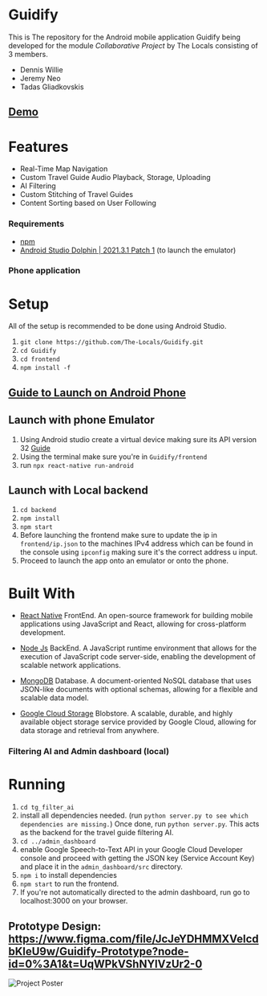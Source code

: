 # Guidify
This is The repository for the Android mobile application Guidify being developed for the module *Collaborative Project* by The Locals consisting of 3 members.
- Dennis Willie
- Jeremy Neo
- Tadas Gliadkovskis

## [Demo](https://www.youtube.com/watch?v=-QB9mWPh6uo)

# Features
- Real-Time Map Navigation 
- Custom Travel Guide Audio Playback, Storage, Uploading
- AI Filtering
- Custom Stitching of Travel Guides
- Content Sorting based on User Following

### Requirements
- [npm](https://nodejs.org/en/download/)
- [Android Studio Dolphin | 2021.3.1 Patch 1](https://developer.android.com/studio/archive) (to launch the emulator) 

### Phone application
# Setup
All of the setup is recommended to be done using Android Studio.

1. `git clone https://github.com/The-Locals/Guidify.git`
2. `cd Guidify`
3. `cd frontend`
4. `npm install -f`
## [Guide to Launch on Android Phone](https://reactnative.dev/docs/running-on-device#running-your-app-on-android-devices)

## Launch with phone Emulator
1. Using Android studio create a virtual device making sure its API version 32 [Guide](https://www.youtube.com/watch?v=GhuiNcOEv1A)
2. Using the terminal make sure you're in `Guidify/frontend`
3. run `npx react-native run-android`

## Launch with Local backend
1. `cd backend`
2. `npm install`
3. `npm start`
4. Before launching the frontend make sure to update the ip in `frontend/ip.json` to the machines IPv4 address which can be found in the console using `ipconfig` making sure it's the correct address u input.
5. Proceed to launch the app onto an emulator or onto the phone. 

# Built With

- [React Native](https://reactnative.dev/) FrontEnd. An open-source framework for building mobile applications using JavaScript and React, allowing for cross-platform development.

- [Node Js](https://nodejs.org/en) BackEnd. A JavaScript runtime environment that allows for the execution of JavaScript code server-side, enabling the development of scalable network applications.

- [MongoDB](https://www.mongodb.com/) Database. A document-oriented NoSQL database that uses JSON-like documents with optional schemas, allowing for a flexible and scalable data model.

- [Google Cloud Storage](https://cloud.google.com/storage) Blobstore. A scalable, durable, and highly available object storage service provided by Google Cloud, allowing for data storage and retrieval from anywhere.

### Filtering AI and Admin dashboard (local)
# Running
1. `cd tg_filter_ai`
2. install all dependencies needed. (run `python server.py to see which dependencies are missing.`) Once done, run `python server.py`. This acts as the backend for the travel guide filtering AI.
3. `cd ../admin_dashboard`
4. enable Google Speech-to-Text API in your Google Cloud Developer console and proceed with getting the JSON key (Service Account Key) and place it in the `admin_dashboard/src` directory.
5. `npm i` to install dependencies
6. `npm start` to run the frontend.
7. If you're not automatically directed to the admin dashboard, run go to localhost:3000 on your browser.

## Prototype Design: https://www.figma.com/file/JcJeYDHMMXVelcdbKIeU9w/Guidify-Prototype?node-id=0%3A1&t=UqWPkVShNYlVzUr2-0

![Project Poster](https://github.com/TadasGliadkovskis/CA2-Bug-Project/assets/72204358/2236007f-f3cd-4790-b8d2-7eec922ef7e5)
